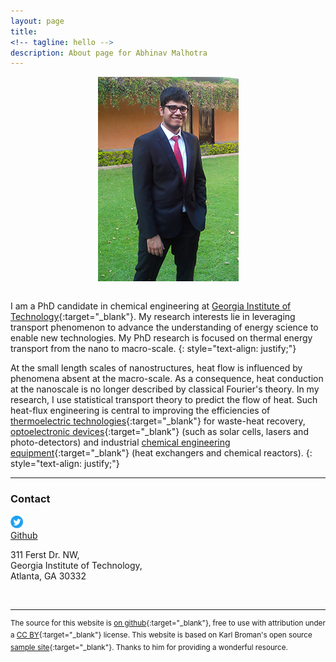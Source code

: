 ```yaml
---
layout: page
title: 
<!-- tagline: hello -->
description: About page for Abhinav Malhotra
---
```

<div style="display: flex; justify-content: center;">
<img src="assets/images/AM.jpg" />
</div>

<br/>

I am a PhD candidate in chemical engineering at [Georgia Institute of Technology](https://www.chbe.gatech.edu){:target="_blank"}. My research interests lie in leveraging transport phenomenon to advance the understanding of energy science to enable new technologies. My PhD research is focused on thermal energy transport from the nano to macro-scale.
{: style="text-align: justify;"}

 At the small length scales of nanostructures, heat flow is influenced by phenomena absent at the macro-scale. As a consequence, heat conduction at the nanoscale is no longer described by classical Fourier's theory. In my research, I use statistical transport theory to predict the flow of heat. Such heat-flux engineering is central to improving the efficiencies of [thermoelectric technologies](https://www.nature.com/subjects/thermoelectrics){:target="_blank"} for waste-heat recovery, [optoelectronic devices](https://en.wikipedia.org/wiki/Optoelectronics){:target="_blank"} (such as solar cells, lasers and photo-detectors) and industrial [chemical engineering equipment](https://www.aiche.org/rapid/projects/list){:target="_blank"} (heat exchangers and chemical reactors).
{: style="text-align: justify;"}

---
### <a name="contact"></a>Contact
<a href="https://twitter.com/dracodormien" class="twitter-follow-button" data-show-count="false" data-show-screen-name="false" target="_blank"><img src='/assets/icons/twitter.png' alt="Follow" style="border:8;"></a>
<br/>
<a class="github-button" href="https://github.com/ABMalhotra" data-size="medium" aria-label="Follow @ABMalhotra on GitHub">Github</a>
 	
<script type="text/javascript">
<!--
h='&#x61;&#x62;&#x68;&#x69;&#x6e;&#x61;&#x76;&#x6d;&#46;&#x63;&#x6f;&#x6d;';a='&#64;';n='&#x63;&#x6f;&#x6e;&#x74;&#x61;&#x63;&#x74;';e=n+a+h;
document.write('<a h'+'ref'+'="ma'+'ilto'+':'+e+'" clas'+'s="em' + 'ail">'+e+'<\/'+'a'+'>');
// -->
</script>
311 Ferst Dr. NW, <br/>
Georgia Institute of Technology, <br/>
Atlanta, GA 30332

<br/>

<script async src="https://platform.twitter.com/widgets.js" charset="utf-8"></script>
<script async defer src="https://buttons.github.io/buttons.js"></script>
---
<sup> The source for this website is [on github](https://github.com/ABMalhotra/Website_CC-BY){:target="_blank"}, free to use with attribution under a [CC BY](https://creativecommons.org/licenses/by/3.0/){:target="_blank"} license. This website is based on Karl Broman's open source [sample site](https://github.com/kbroman/simple_site){:target="_blank"}. Thanks to him for providing a wonderful resource. </sup>
